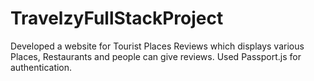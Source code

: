 # TravelzyFullStackProject
Developed a website for Tourist Places Reviews  which displays various Places, Restaurants and people can give reviews. Used Passport.js for  authentication.

